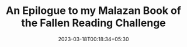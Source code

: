 ---
title: "An Epilogue to my Malazan Book of the Fallen Reading Challenge"
date: 2023-03-18T00:18:34+05:30
draft: true
cover: 
    image: blog/malazan/ending-cover.jpeg
    alt: An Epilogue to my Malazan Book of the Fallen Reading Challenge
    caption: Concluding thoughts and series review of the Malazan Book of the Fallen series
tags: ["Malazan Book of the Fallen", "Reading Challenge", "Fantasy"]
---